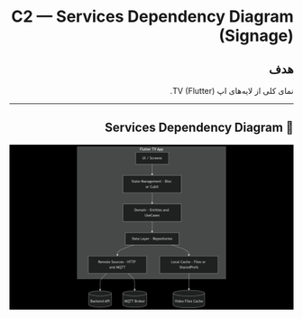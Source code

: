 <div dir="rtl">

# C2 — Services Dependency Diagram (Signage)

## هدف
نمای کلی از لایه‌های اپ TV (Flutter).

---


## 🔗 Services Dependency Diagram

![Services Dependency Diagram](images/Services_Dependency_Diagram.png)

</div>